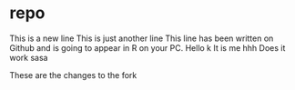 # repo
This is a new line
This is just another line
This line has been written on Github and is going to appear in R on your PC.
Hello k
It is me 
hhh
Does it work
sasa


These are the changes to the fork
